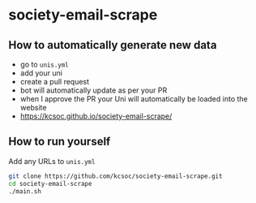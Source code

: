 # society-email-scrape


## How to automatically generate new data
 - go to `unis.yml`
 - add your uni
 - create a pull request
 - bot will automatically update as per your PR
 - when I approve the PR your Uni will automatically be loaded into the website
 - https://kcsoc.github.io/society-email-scrape/


## How to run yourself

Add any URLs to `unis.yml`
 
```bash
git clone https://github.com/kcsoc/society-email-scrape.git
cd society-email-scrape
./main.sh
```
